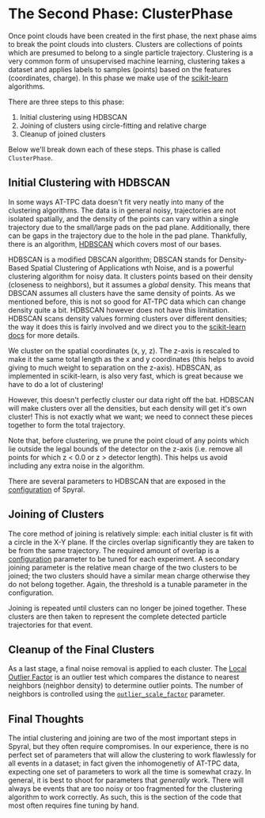 # The Second Phase: ClusterPhase

Once point clouds have been created in the first phase, the next phase aims to break the point clouds into clusters. Clusters are collections of points which are presumed to belong to a single particle trajectory. Clustering is a very common form of unsupervised machine learning, clustering takes a dataset and applies labels to samples (points) based on the features (coordinates, charge). In this phase we make use of the [scikit-learn](https://scikit-learn.org/stable/modules/clustering.html#clustering) algorithms.

There are three steps to this phase:

1. Initial clustering using HDBSCAN
2. Joining of clusters using circle-fitting and relative charge
3. Cleanup of joined clusters

Below we'll break down each of these steps. This phase is called `ClusterPhase`.

## Initial Clustering with HDBSCAN

In some ways AT-TPC data doesn't fit very neatly into many of the clustering algorithms. The data is in general noisy, trajectories are not isolated spatially, and the density of the points can vary within a single trajectory due to the small/large pads on the pad plane. Additionally, there can be gaps in the trajectory due to the hole in the pad plane. Thankfully, there is an algorithm, [HDBSCAN](https://scikit-learn.org/stable/modules/clustering.html#hdbscan) which covers most of our bases.

HDBSCAN is a modified DBSCAN algorithm; DBSCAN stands for Density-Based Spatial Clustering of Applications wth Noise, and is a powerful clustering algorithm for noisy data. It clusters points based on their density (closeness to neighbors), but it assumes a *global* density. This means that DBSCAN assumes all clusters have the same density of points. As we mentioned before, this is not so good for AT-TPC data which can change density quite a bit. HDBSCAN however does not have this limitation. HDBSCAN scans density values forming clusters over different densities; the way it does this is fairly involved and we direct you to the [scikit-learn docs](https://scikit-learn.org/stable/modules/clustering.html#hdbscan) for more details.

We cluster on the spatial coordinates (x, y, z). The z-axis is rescaled to make it the same total length as the x and y coordinates (this helps to avoid giving to much weight to separation on the z-axis). HDBSCAN, as implemented in scikit-learn, is also very fast, which is great because we have to do a lot of clustering!

However, this doesn't perfectly cluster our data right off the bat. HDBSCAN will make clusters over all the densities, but each density will get it's own cluster! This is not exactly what we want; we need to connect these pieces together to form the total trajectory.

Note that, before clustering, we prune the point cloud of any points which lie outside the legal bounds of the detector on the z-axis (i.e. remove all points for which z < 0.0 or z > detector length). This helps us avoid including any extra noise in the algorithm.

There are several parameters to HDBSCAN that are exposed in the [configuration](../config/cluster.md) of Spyral.

## Joining of Clusters

The core method of joining is relatively simple: each initial cluster is fit with a circle in the X-Y plane. If the circles overlap significantly they are taken to be from the same trajectory. The required amount of overlap is a [configuration](../config/cluster.md) parameter to be tuned for each experiment. A secondary joining parameter is the relative mean charge of the two clusters to be joined; the two clusters should have a similar mean charge otherwise they do not belong together. Again, the threshold is a tunable parameter in the configuration.

Joining is repeated until clusters can no longer be joined together. These clusters are then taken to represent the complete detected particle trajectories for that event.

## Cleanup of the Final Clusters

As a last stage, a final noise removal is applied to each cluster. The [Local Outlier Factor](https://scikit-learn.org/stable/modules/generated/sklearn.neighbors.LocalOutlierFactor.html#sklearn.neighbors.LocalOutlierFactor) is an outlier test which compares the distance to nearest neighbors (neighbor density) to determine outlier points. The number of neighbors is controlled using the [`outlier_scale_factor`](../config/cluster.md) parameter.

## Final Thoughts

The intial clustering and joining are two of the most important steps in Spyral, but they often require compromises. In our experience, there is no perfect set of parameters that will allow the clustering to work flawlessly for all events in a dataset; in fact given the inhomogenetiy of AT-TPC data, expecting one set of parameters to work all the time is somewhat crazy. In general, it is best to shoot for parameters that *generally* work. There will always be events that are too noisy or too fragmented for the clustering algorithm to work correctly. As such, this is the section of the code that most often requires fine tuning by hand.
